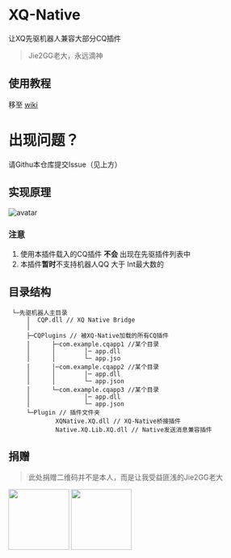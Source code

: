# XQ-Native
让XQ先驱机器人兼容大部分CQ插件
> Jie2GG老大，永远滴神

## 使用教程
移至 [wiki](https://github.com/heerheer/XQ-Native/wiki)

# 出现问题？
请Githu本仓库提交Issue（见上方）

## 实现原理
![avatar](https://s1.ax1x.com/2020/08/07/aW3f8s.png)

### 注意
1. 使用本插件载入的CQ插件 **不会** 出现在先驱插件列表中
2. 本插件**暂时**不支持机器人QQ 大于 Int最大数的


## 目录结构

```
 └─先驱机器人主目录
     │  CQP.dll // XQ Native Bridge
     │
     ├─CQPlugins // 被XQ-Native加载的所有CQ插件
     │      ├─com.example.cqapp1 //某个目录
     │      │        │─ app.dll
     │      │        └─ app.jso
     │      │─com.example.cqapp2 //某个目录
     │      │        │─ app.dll
     │      │        └─ app.json
     │      └─com.example.cqapp3 //某个目录
     │               │─ app.dll
     │               └─ app.json
     └─Plugin // 插件文件夹
             XQNative.XQ.dll // XQ-Native桥接插件
             Native.XQ.Lib.XQ.dll // Native发送消息兼容插件
```

## 捐赠
> 此处捐赠二维码并不是本人，而是让我受益匪浅的Jie2GG老大
<img src="https://camo.githubusercontent.com/1d7bc1dd353cded28f993fd208e8347786c4be38/68747470733a2f2f6a69653267672e6769746875622e696f2f496d6167652f5765436861742e706e67" width="120">
<img src="https://camo.githubusercontent.com/9d1998e384f4f5a0e494271d639a4beb1c9823d9/68747470733a2f2f6a69653267672e6769746875622e696f2f496d6167652f416c69506c61792e706e67" width="120">

